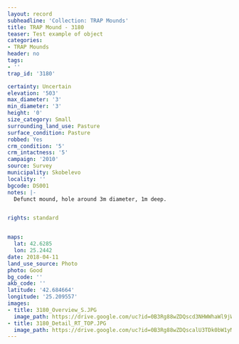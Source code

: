 ```yaml
---
layout: record
subheadline: 'Collection: TRAP Mounds'
title: TRAP Mound - 3180
teaser: Test example of object
categories:
- TRAP Mounds
header: no
tags:
- ''
trap_id: '3180'

certainty: Uncertain
elevation: '503'
max_diameter: '3'
min_diameter: '3'
height: '0'
size_category: Small
surrounding_land_use: Pasture
surface_condition: Pasture
robbed: Yes
crm_condition: '5'
crm_intactness: '5'
campaign: '2010'
source: Survey
municipality: Skobelevo
locality: ''
bgcode: DS001
notes: |-
  Defunct mound, hole around 3m diameter, 1m deep.


rights: standard


maps:
  lat: 42.6285
  lon: 25.2442
date: 2018-04-11
land_use_source: Photo
photo: Good
bg_code: ''
akb_code: ''
latitude: '42.684664'
longitude: '25.209557'
images:
- title: 3180_Overview_S.JPG
  image_path: https://drive.google.com/uc?id=0B3Rg88wZDQscd3NHWWhaWl9jWVE
- title: 3180_Detail_RT_TOP.JPG
  image_path: https://drive.google.com/uc?id=0B3Rg88wZDQscalU3TDk0bW1yMVk
---
```

